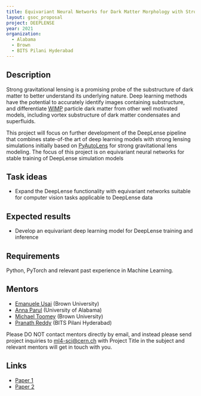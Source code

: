 ```yaml
---
title: Equivariant Neural Networks for Dark Matter Morphology with Strong Gravitational Lensing 
layout: gsoc_proposal
project: DEEPLENSE
year: 2021
organization:
  - Alabama
  - Brown
  - BITS Pilani Hyderabad
---
```


## Description

Strong gravitational lensing is a promising probe of the substructure of dark matter to better understand its underlying nature. Deep learning methods have the potential to accurately identify images containing substructure, and differentiate [WIMP](https://en.wikipedia.org/wiki/Weakly_interacting_massive_particles) particle dark matter from other well motivated models, including vortex substructure of dark matter condensates and superfluids.

This project will focus on further development of the DeepLense pipeline that combines state-of-the art of deep learning models with strong lensing simulations initially based on [PyAutoLens](https://github.com/Jammy2211/PyAutoLens) for strong gravitational lens modeling. The focus of this project is on equivariant neural networks for stable training of DeepLense simulation models

## Task ideas
 * Expand the DeepLense functionality with equivariant networks suitable for computer vision tasks applicable to DeepLense data

## Expected results
 *  Develop an equivariant deep learning model for DeepLense training and inference

## Requirements
Python, PyTorch and relevant past experience in Machine Learning. 

## Mentors
  * [Emanuele Usai](mailto:emanuele.usai@cern.ch) (Brown University)
  * [Anna Parul](mailto:hparul@crimson.ua.edu) (University of Alabama)
  * [Michael Toomey](mailto:michael_toomey@brown.edu) (Brown University)
  * [Pranath Reddy](mailto:f20160572@hyderabad.bits-pilani.ac.in) (BITS Pilani Hyderabad)


Please DO NOT contact mentors directly by email, and instead please send project inquiries to [ml4-sci@cern.ch](mailto:ml4-sci@cern.ch) with Project Title in the subject and relevant mentors will get in touch with you. 


## Links
  * [Paper 1](https://arxiv.org/abs/2008.12731)
  * [Paper 2](https://arxiv.org/abs/1909.07346)
